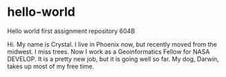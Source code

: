 # hello-world
Hello world first assignment repository 604B

Hi. My name is Crystal. I live in Phoenix now, but recently moved from the midwest. I miss trees.
Now I work as a Geoinformatics Fellow for NASA DEVELOP. It is a pretty new job, but it is going well so far.
My dog, Darwin, takes up most of my free time.
